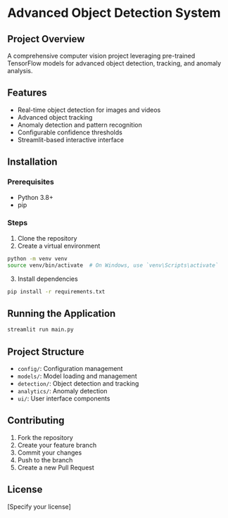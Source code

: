 # Advanced Object Detection System

## Project Overview
A comprehensive computer vision project leveraging pre-trained TensorFlow models for advanced object detection, tracking, and anomaly analysis.

## Features
- Real-time object detection for images and videos
- Advanced object tracking
- Anomaly detection and pattern recognition
- Configurable confidence thresholds
- Streamlit-based interactive interface

## Installation

### Prerequisites
- Python 3.8+
- pip

### Steps
1. Clone the repository
2. Create a virtual environment
```bash
python -m venv venv
source venv/bin/activate  # On Windows, use `venv\Scripts\activate`
```

3. Install dependencies
```bash
pip install -r requirements.txt
```

## Running the Application
```bash
streamlit run main.py
```

## Project Structure
- `config/`: Configuration management
- `models/`: Model loading and management
- `detection/`: Object detection and tracking
- `analytics/`: Anomaly detection
- `ui/`: User interface components

## Contributing
1. Fork the repository
2. Create your feature branch
3. Commit your changes
4. Push to the branch
5. Create a new Pull Request

## License
[Specify your license]
```
